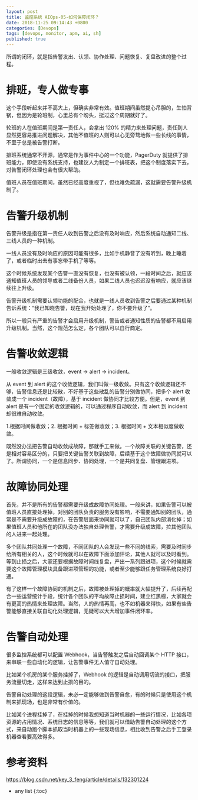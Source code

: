 ```yaml
---
layout: post
title: 监控系统 AIOps-05-如何保障闭环？
date: 2018-11-25 09:14:43 +0800
categories: [Devops]
tags: [devops, monitor, apm, ai, sh]
published: true
---
```




所谓的闭环，就是指告警发出、认领、协作处理、问题恢复、复盘改进的整个过程。

# 排班，专人做专事

​这个手段听起来并不高大上，但确实非常有效。值班期间虽然提心吊胆的，生怕背锅，但因为是轮班制，心里总有个盼头，挺过这个周期就好了。

轮班的人在值班期间是第一责任人，会拿出 120% 的精力来处理问题，责任到人显然更容易推进问题解决，其他不值班的人则可以心无旁骛地做一些长线的事情，不至于总是被告警打断。

排班系统通常不开源，通常是作为事件中心的一个功能，PagerDuty 就提供了排班能力，即使没有系统支持，也建议人为制定一个排班表，把这个制度落实下去，对告警闭环处理也会有很大帮助。

值班人员在值班期间，虽然已经高度重视了，但也难免疏漏，这就需要告警升级机制了。

# 告警升级机制

​告警升级是指在第一责任人收到告警之后没有及时响应，然后系统自动通知二线、三线人员的一种机制。

一线人员没有及时响应的原因可能有很多，比如手机静音了没有听到，晚上睡着了，或者临时出去有事忘带手机了等等。

这个时候系统发现某个告警一直没有恢复，也没有被认领，一段时间之后，就应该通知值班人员的领导或者二线备份人员，如果二线人员也迟迟没有响应，就应该继续往上升级。

告警升级机制需要认领功能的配合，也就是一线人员收到告警之后要通过某种机制告诉系统：“我已知晓告警，现在我开始处理了，你不要升级了”。

所以一般只有严重的告警才会启用升级机制，警告或者通知性质的告警都不用启用升级机制。当然，这个规范怎么定，各个团队可以自行商定。

# 告警收敛逻辑

一般收敛逻辑是三级收敛，event -> alert -> incident。

从 event 到 alert 的这个收敛逻辑，我们叫做一级收敛。只有这个收敛逻辑还不够，告警信息还是比较散，不好基于这些散乱的告警分别做协同，把多个 alert 收敛成一个 incident（故障），基于 incident 做协同才比较方便。但是，event 到 alert 是有一个固定的收敛逻辑的，可以通过程序自动收敛，而 alert 到 incident 却很难自动收敛。

1.根据时间做收敛；2. 根据时间 + 标签做收敛；3. 根据时间 + 文本相似度做收敛。

既然没办法把告警自动收敛成故障，那就手工来做。一个故障关联的关键告警，还是相对容易区分的，只要把关键告警关联到故障，后续基于这个故障做协同就可以了。所谓协同，一个是信息同步、协同处理，一个是共同复盘、管理跟进项。

# ​故障协同处理

首先，并不是所有的告警都需要升级成故障协同处理。一般来讲，如果告警可以被值班人员直接处理掉，对别的团队负责的服务没有影响，不需要通知别的团队，通常是不需要升级成故障的，在告警层面来协同就可以了，自己团队内部消化掉；如果值班人员和他所在的团队没办法独自处理告警，才需要升级成故障，拉其他团队的人进来一起处理。

多个团队共同处理一个故障，不同团队的人会发现一些不同的线索，需要及时同步给所有相关的人，这个时候就可以在故障下面添加评论，其他人就可以及时看到。等到止损之后，大家还要根据故障时间线复盘，产出一系列跟进项，这个时候就需要这个故障管理模块具备跟进项管理的功能，或者至少能够跟任务管理系统良好打通。

有了这样一个故障协同的机制之后，故障被处理掉的概率就大幅提升了，后续再配合一些运营统计手段，统计各个团队的平均故障止损时间，建立红黑榜，大家就会有更高的热情来处理故障。当然，人的热情再高，也不如机器来得快，如果有些告警能够直接关联自动化处理逻辑，无疑可以大大增加事件闭环率。

# ​告警自动处理

很多监控系统都可以配置 Webhook，当告警触发之后自动回调某个 HTTP 接口，来串联一些自动化的逻辑，让告警事件无人值守自动处理。

比如某个机房的某个服务挂掉了，Webhook 的逻辑是自动调用切流的接口，把服务流量切走，这样来达到止损的目的。

​告警自动处理的这段逻辑，未必一定能够做到告警自愈，有的时候只是使用这个机制来抓现场，也是非常有价值的。

比如某个进程挂掉了，在挂掉的时候我想知道当时机器的一些运行情况，比如各项资源的占用情况、系统日志的信息等等，我们就可以借助告警自动处理的这个方式，来自动跑个脚本抓取当时机器上的一些现场信息，相比收到告警之后手工登录机器查看要高效得多。

# 参考资料

https://blog.csdn.net/key_3_feng/article/details/132301224

* any list
{:toc}
